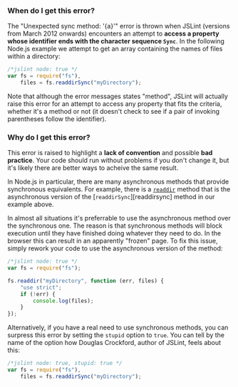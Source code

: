 <!---
{
    "titles": [
        "Unexpected sync method: '{a}'"
    ],
    "slugs": [
        "unexpected-sync-method-a"
    ],
    "linters": [
        "jslint"
    ],
    "author": "jallardice"
}
-->

### When do I get this error?

The "Unexpected sync method: '{a}'" error is thrown when JSLint (versions from
March 2012 onwards) encounters an attempt to **access a property whose
identifier ends with the character sequence `Sync`**. In the following Node.js
example we attempt to get an array containing the names of files within a
directory:

<!---
{
    "linter": "jslint"
}
-->
```javascript
/*jslint node: true */
var fs = require("fs"),
    files = fs.readdirSync("myDirectory");
```

Note that although the error messages states "method", JSLint will actually
raise this error for an attempt to access any property that fits the criteria,
whether it's a method or not (it doesn't check to see if a pair of invoking
parentheses follow the identifier).

### Why do I get this error?

This error is raised to highlight a **lack of convention** and possible **bad
practice**. Your code should run without problems if you don't change it, but
it's likely there are better ways to acheive the same result.

In Node.js in particular, there are many asynchronous methods that provide
synchronous equivalents. For example, there is a [`readdir`][readdir] method
that is the asynchronous version of the [`readdirSync`][readdirsync] method in
our example above.

In almost all situations it's preferrable to use the asynchronous method over
the synchronous one. The reason is that synchronous methods will block execution
until they have finished doing whatever they need to do. In the browser this can
result in an apparently "frozen" page. To fix this issue, simply rework your
code to use the asynchronous version of the method:

<!---
{
    "linter": "jslint"
}
-->
```javascript
/*jslint node: true */
var fs = require("fs");

fs.readdir("myDirectory", function (err, files) {
    "use strict";
    if (!err) {
        console.log(files);
    }
});
```

Alternatively, if you have a real need to use synchronous methods, you can
surpress this error by setting the `stupid` option to `true`. You can tell by
the name of the option how Douglas Crockford, author of JSLint, feels about
this:

<!---
{
    "linter": "jslint"
}
-->
```javascript
/*jslint node: true, stupid: true */
var fs = require("fs"),
    files = fs.readdirSync("myDirectory");
```

[readdir]: http://nodejs.org/api/fs.html#fs_fs_readdir_path_callback
